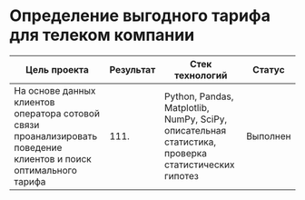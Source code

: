 # Определение выгодного тарифа для телеком компании
| Цель проекта | Результат | Стек технологий  |Статус|
|----------------|----------------------------------------|----------|----------|
|На основе данных клиентов оператора сотовой связи проанализировать поведение клиентов и поиск оптимального тарифа|111.|Python, Pandas, Matplotlib, NumPy, SciPy, описательная статистика, проверка статистических гипотез|Выполнен|
